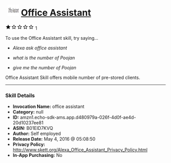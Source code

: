 # &nbsp;<img src="skill_icon" alt="Office Assistant icon" width="36"> [Office Assistant](http://alexa.amazon.com/#skills/amzn1.echo-sdk-ams.app.d480979a-026f-4d0f-ae4d-20d10237ee81)
![1 stars](../../images/ic_star_black_18dp_1x.png)![1 stars](../../images/ic_star_border_black_18dp_1x.png)![1 stars](../../images/ic_star_border_black_18dp_1x.png)![1 stars](../../images/ic_star_border_black_18dp_1x.png)![1 stars](../../images/ic_star_border_black_18dp_1x.png) 1

To use the Office Assistant skill, try saying...

* *Alexa ask office assistant*

* *what is the number of Poojan*

* *give me the number of Poojan*

Office Assistant Skill offers mobile number of pre-stored clients.

***

### Skill Details

* **Invocation Name:** office assistant
* **Category:** null
* **ID:** amzn1.echo-sdk-ams.app.d480979a-026f-4d0f-ae4d-20d10237ee81
* **ASIN:** B01EID7KVQ
* **Author:** Self employed
* **Release Date:** May 4, 2016 @ 05:08:50
* **Privacy Policy:** http://www.skett.org/Alexa_Office_Assistant_Privacy_Policy.html
* **In-App Purchasing:** No
